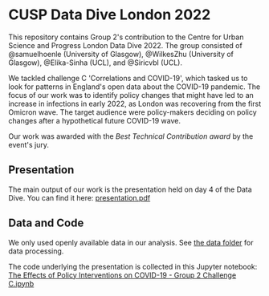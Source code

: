 # CUSP Data Dive London 2022

This repository contains Group 2's contribution to the Centre for Urban Science and Progress London Data Dive 2022.
The group consisted of @samuelhoenle (University of Glasgow), @WilkesZhu (University of Glasgow), @Elika-Sinha (UCL), and @Siricvbl (UCL).

We tackled challenge C 'Correlations and COVID-19', which tasked us to look for patterns in England's open data about the COVID-19 pandemic.
The focus of our work was to identify policy changes that might have led to an increase in infections in early 2022, as London was recovering from the first Omicron wave.
The target audience were policy-makers deciding on policy changes after a hypothetical future COVID-19 wave.

Our work was awarded with the *Best Technical Contribution award* by the event's jury.

## Presentation
The main output of our work is the presentation held on day 4 of the Data Dive.
You can find it here: [presentation.pdf](presentation.pdf)

## Data and Code
We only used openly available data in our analysis.
See [the data folder](data) for data processing.

The code underlying the presentation is collected in this Jupyter notebook: [The Effects of Policy Interventions on COVID-19 - Group 2 Challenge C.ipynb](The%20Effects%20of%20Policy%20Interventions%20on%20COVID-19%20-%20Group%202%20Challenge%20C.ipynb)
